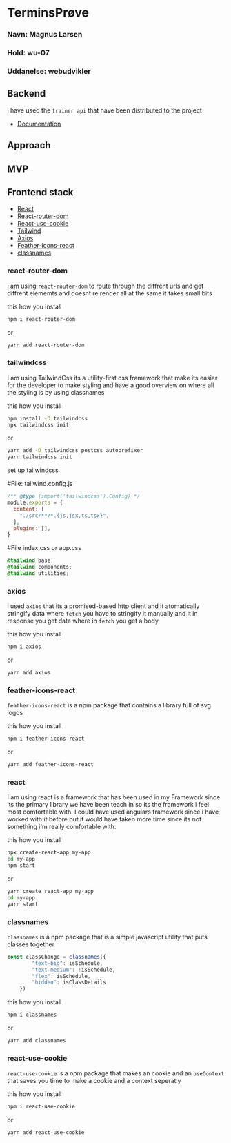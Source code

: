# TerminsPrøve

### Navn: Magnus Larsen

### Hold: wu-07

### Uddanelse: webudvikler

## Backend

i have used the `trainer api` that have been distributed to the project
- [Documentation](https://github.com/cookieman2002/trainer-api)

## Approach
## MVP

## Frontend stack

- [React](#react)
- [React-router-dom](#react-router-dom)
- [React-use-cookie](#react-use-cookie)
- [Tailwind](#tailwindcss)
- [Axios](#axios)
- [Feather-icons-react](#feather-icons-react)
- [classnames](#classnames)



### react-router-dom

i am using `react-router-dom` to route through the diffrent urls and get diffrent elememts and doesnt re render all at the same it takes small bits

this how you install
```bash
npm i react-router-dom
```
or
```bash
yarn add react-router-dom
```

### tailwindcss
I am using TailwindCss its a utility-first css framework that make its easier for the developer to make styling and have a good overview on where all the styling is
by using classnames


this how you install
```bash
npm install -D tailwindcss
npx tailwindcss init
```
or
````bash
yarn add -D tailwindcss postcss autoprefixer
yarn tailwindcss init
````

set up tailwindcss

#File: tailwind.config.js
````javascript
/** @type {import('tailwindcss').Config} */
module.exports = {
  content: [
    "./src/**/*.{js,jsx,ts,tsx}",
  ],
  plugins: [],
}
````
#File index.css or app.css
````css
@tailwind base;
@tailwind components;
@tailwind utilities;
````



### axios

i used `axios` that its a promised-based http client and it atomatically stringify data where `fetch` you have to stringify it manually and it in response you get data where in `fetch` you get a body

this how you install

```bash
npm i axios
```
or
```bash
yarn add axios
```
### feather-icons-react

`feather-icons-react` is a npm package that contains a library full of svg logos


this how you install
```bash
npm i feather-icons-react
```
or
```bash
yarn add feather-icons-react
```
### react
I am using react is a framework that has been used in my Framework since its the primary library we have been teach in so its the framework i feel most comfortable with. I could have used angulars framework since i have worked with it before but it would have taken more time since its not something i'm really comfortable with.

this how you install
```bash
npx create-react-app my-app
cd my-app
npm start
```
or
```bash
yarn create react-app my-app
cd my-app
yarn start

```

### classnames
`classnames` is a npm package that is a simple javascript utility that puts classes together

````js
const classChange = classnames({
        "text-big": isSchedule,
        "text-medium": !isSchedule,
        "flex": isSchedule,
        "hidden": isClassDetails
    })
````

this how you install

```bash
npm i classnames
```
or
```bash
yarn add classnames
```

### react-use-cookie

`react-use-cookie` is a npm package that makes an cookie and an `useContext` that saves you time to make a cookie and a context seperatly

this how you install

```bash
npm i react-use-cookie
```
or
```bash
yarn add react-use-cookie
```